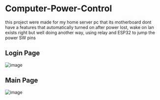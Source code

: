 # Computer-Power-Control
this project were made for my home server pc that its motherboard dont have a features that automatically turned on after power lost, wake on lan exists right but well doing another way, using relay and ESP32 to jump the power SW pins

## Login Page
![image](https://github.com/user-attachments/assets/75ea59c3-6a8c-452d-808c-3cd9af401db4)

## Main Page
![image](https://github.com/user-attachments/assets/df2591f0-42b5-4218-a2ab-3b6f66374e3a)
